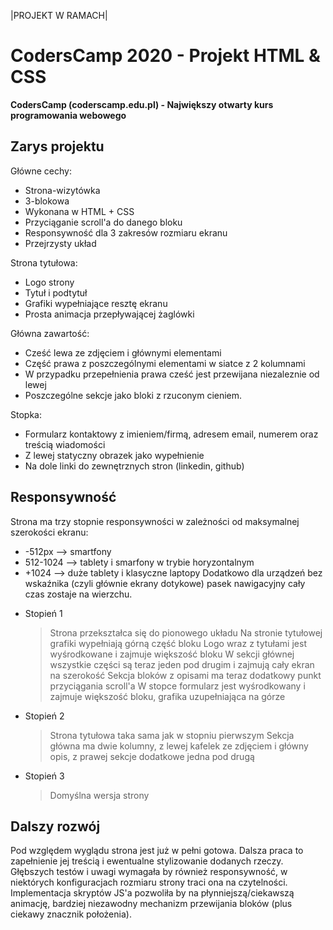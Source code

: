 |PROJEKT W RAMACH|
# CodersCamp 2020 - Projekt HTML & CSS
**CodersCamp (coderscamp.edu.pl) - Największy otwarty kurs programowania webowego** 

## Zarys projektu ##

Główne cechy:
- Strona-wizytówka
- 3-blokowa
- Wykonana w HTML + CSS
- Przyciąganie scroll'a do danego bloku
- Responsywność dla 3 zakresów rozmiaru ekranu
- Przejrzysty układ

Strona tytułowa:
- Logo strony
- Tytuł i podtytuł
- Grafiki wypełniające resztę ekranu
- Prosta animacja przepływającej żaglówki

Główna zawartość:
- Cześć lewa ze zdjęciem i głównymi elementami
- Część prawa z poszczególnymi elementami w siatce z 2 kolumnami
- W przypadku przepełnienia prawa cześć jest przewijana niezaleznie od lewej
- Poszczególne sekcje jako bloki z rzuconym cieniem.

Stopka:
- Formularz kontaktowy z imieniem/firmą, adresem email, numerem oraz treścią wiadomości
- Z lewej statyczny obrazek jako wypełnienie
- Na dole linki do zewnętrznych stron (linkedin, github)

## Responsywność ##

Strona ma trzy stopnie responsywności w zależności od maksymalnej szerokości ekranu:
- -512px --> smartfony
- 512-1024 --> tablety i smarfony w trybie horyzontalnym
- +1024 --> duże tablety i klasyczne laptopy
Dodatkowo dla urządzeń bez wskaźnika (czyli głównie ekrany dotykowe) pasek nawigacyjny cały czas zostaje na wierzchu.

* Stopień 1
    > Strona przekształca się do pionowego układu
    > Na stronie tytułowej grafiki wypełniają górną część bloku
    > Logo wraz z tytułami jest wyśrodkowane i zajmuje większość bloku
    > W sekcji głównej wszystkie części są teraz jeden pod drugim i zajmują cały ekran na szerokość
    > Sekcja bloków z opisami ma teraz dodatkowy punkt przyciągania scroll'a
    > W stopce formularz jest wyśrodkowany i zajmuje większość bloku, grafika uzupełniająca na górze

* Stopień 2
    > Strona tytułowa taka sama jak w stopniu pierwszym
    > Sekcja główna ma dwie kolumny, z lewej kafelek ze zdjęciem i główny opis, z prawej sekcje dodatkowe jedna pod drugą

* Stopień 3
    > Domyślna wersja strony

## Dalszy rozwój ##

Pod względem wyglądu strona jest już w pełni gotowa. Dalsza praca to zapełnienie jej treścią i ewentualne stylizowanie dodanych rzeczy. Głębszych testów i uwagi wymagała by również responsywność, w niektórych konfiguracjach rozmiaru strony traci ona na czytelności. Implementacja skryptów JS'a pozwoliła by na płynniejszą/ciekawszą animację, bardziej niezawodny mechanizm przewijania bloków (plus ciekawy znacznik położenia).
